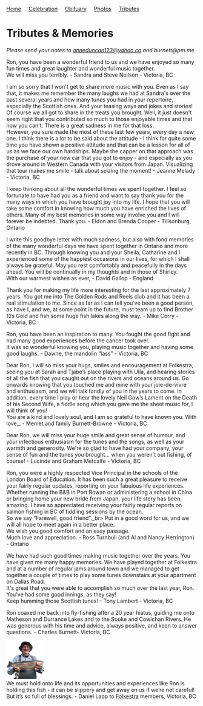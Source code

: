 [Home](./README.md) &nbsp;&nbsp;&nbsp;&nbsp;[Celebration](./celebration.md)  &nbsp;&nbsp;&nbsp;&nbsp;[Obituary](./obituary.md)  &nbsp;&nbsp;&nbsp;&nbsp;[Photos](./photos.md)  &nbsp;&nbsp;&nbsp;&nbsp;[Tributes](./tributes.md)

# Tributes & Memories

_Please send your notes to anneduncan123@yahoo.ca and burnett@pm.me_<br>

Ron, you have been a wonderful friend to us and we have enjoyed so many fun times and great laughter and wonderful music together.<br>
We will miss you terribly. - Sandra and Steve Neilson - Victoria, BC

I am so sorry that I won't get to share more music with you. Even as I say that, it makes me remember the many laughs we had at Sandra's over the past several years and how many tunes you had in your repertoire, especially the Scottish ones. And your teasing ways and jokes and stories! Of course we all got to share in the treats you brought. Well, it just doesn't seem right that you contributed so much to those enjoyable times and that now you can't. There is a great sadness in me for that loss.<br> 
However, you sure made the most of these last few years, every day a new one. I think there is a lot to be said about the attitude - I think for quite some time you have shown a positive attitude and that can be a lesson for all of us as we face our own hardships. Maybe the capper on that approach was the purchase of your new car that you got to enjoy - and especially as you drove around in Western Canada with your visitors from Japan. Visualizing that tour makes me smile - talk about seizing the moment! - Jeanne Melady - Victoria, BC

I keep thinking about all the wonderful times we spent together. I feel so fortunate to have had you as a friend and want to say thank you for the many ways in which you have brought joy into my life.  I hope that you will take some comfort in knowing how much you have enriched the lives of others. Many of my best memories in some way involve you and I will forever be indebted. Thank you. - Eldon and Brenda Cooper - Tillsonburg, Ontario

I write this goodbye letter with much sadness, but also with fond memories of the many wonderful days we have spent together in Ontario and more recently in BC. Through knowing you and your Sheila, Catharine and I experienced some of the happiest occasions in our lives, for which I shall always be grateful. May you rest comfortably and peacefully in the days ahead. You will be continually in my thoughts and in those of Shirley.<br>
With our warmest wishes as ever, - David Gallop - England

Thank you for  making my life more interesting for the last approximately 7 years. You got me into The Golden Rods and Reels club and it has been a real stimulation to me. Since as far as I can tell you’ve been a good person, as have I, and we, at some point in the future, must team up to find Brother 12s Gold and fish some huge fish lakes along the way. - Mike Corry - Victoria, BC

Ron, you have been an inspiration to many. You fought the good fight and had many good experiences before the cancer took over.<br>
It was so wonderful knowing you, playing music together and having some good laughs. - Dawne, the mandolin “lass” - Victoria, BC

Dear Ron,  I will so miss your hugs, smiles and encouragement at Folkestra, seeing you at Sarah and Tjabo’s place playing with Ulla, and hearing stories of all the fish that you caught out on the rivers and oceans around us. Go onwards knowing that you touched me and mine with your joie-de-vivre and enthusiasm, and we will talk fondly of you in the years to come. In addition, every time I play or hear the lovely Neil Gow’s Lament on the Death of his Second Wife, a fiddle song which you gave me the sheet music for, I will think of you! <br>
You are a kind and lovely soul, and I am so grateful to have known you. With love,_ - Memet and family Burnett-Browne - Victoria, BC

Dear Ron, we will miss your huge smile and great sense of humour, and your infectious enthusiasm for the tunes and the songs, as well as your warmth and generosity.   We're so glad to have had your company, your sense of fun and the tunes you brought... when you weren't out fishing, of course! - Lucinde and Graham Metcalfe - Victoria, BC

Ron, you were a highly respected Vice Principal in the schools of the London Board of Education.   It has been such a great pleasure to receive your fairly regular updates, reporting on your fabulous life experiences. Whether running the B&B in Port Rowan or administering a school in China or bringing home your new bride from Japan, your life story has been amazing.  I have so appreciated receiving your fairly regular reports on salmon fishing in BC of fiddling sessions by the ocean.<br>
So we say “Farewell, good friend”._br>
Put in a good word for us, and we will all hope to meet again in a better place.<br>
We wish you good comfort and an easy passage.<br>
Much love and appreciation. - Ross Turnbull (and Al and Nancy Herrington) - Ontario

We have had such good times making music together over the years. You have given me many happy memories. We have played together at Folkestra and at a number of regular jams around town and we managed to get together a couple of times to play some tunes downstairs at your apartment on Dallas Road.<br>
It's great that you were able to accomplish so much over the last year, Ron. You've had some good innings, as they say!<br>
Keep humming those Scottish tunes! - Tony Lambert - Victoria, BC

Ron coaxed me back into fly-fishing after a 20 year hiatus, guiding me onto Matheson and Durrance Lakes and to the Sooke and Cowichan Rivers. He was generous with his time and advice, always positive, and keen to answer questions. - Charles Burnett- Victoria, BC

<img src="./assets/ron_holding_slippery_fish.jpeg" alt="" width="100px"/><br>
We must hold onto life and its opportunities and experiences like Ron is holding this fish - it can be slippery and get away on us if we’re not careful! But it’s so full of blessings. - Daniel Lapp to <a href="https://vcm.bc.ca/learn/programs/folkestra/" target="_blank">Folkestra</a> members, Victoria, BC